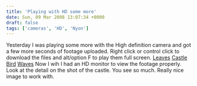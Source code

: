 ```yaml
---
title: 'Playing with HD some more'
date: Sun, 09 Mar 2008 13:07:34 +0000
draft: false
tags: ['cameras', 'HD', 'Nyon']
---
```


Yesterday I was playing some more with the High definition camera and got a few more seconds of footage uploaded. Right click or control click to download the files and alt/option F to play them full screen. [Leaves](http://www.main-vision.com/hd/leaves.mov) [Castle](http://www.main-vision.com/hd/castle.mov) [Bird](http://www.main-vision.com/hd/bird.mov) [Waves](http://www.main-vision.com/hd/waves.mov) Now I wih I had an HD monitor to view the footage properly. Look at the detail on the shot of the castle. You see so much. Really nice image to work with.